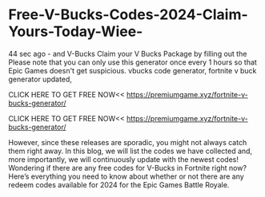 # Free-V-Bucks-Codes-2024-Claim-Yours-Today-Wiee-
44 sec ago - and V-Bucks Claim your V Bucks Package by filling out the Please note that you can only use this generator once every 1 hours so that Epic Games doesn't get suspicious. vbucks code generator, fortnite v buck generator updated,

CLICK HERE TO GET FREE NOW<< https://premiumgame.xyz/fortnite-v-bucks-generator/

CLICK HERE TO GET FREE NOW<< https://premiumgame.xyz/fortnite-v-bucks-generator/
 
However, since these releases are sporadic, you might not always catch them right away. In this blog, we will list the codes we have collected and, more importantly, we will continuously update with the newest codes! Wondering if there are any free codes for V-Bucks in Fortnite right now? Here’s everything you need to know about whether or not there are any redeem codes available for 2024 for the Epic Games Battle Royale.
